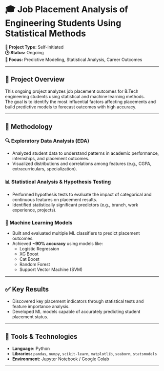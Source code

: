 # 🎓 Job Placement Analysis of Engineering Students Using Statistical Methods

**📌 Project Type:** Self-Initiated  
**🕒 Status:** Ongoing  
**🎯 Focus:** Predictive Modeling, Statistical Analysis, Career Outcomes

---

## 📍 Project Overview

This ongoing project analyzes job placement outcomes for B.Tech engineering students using statistical and machine learning methods.  
The goal is to identify the most influential factors affecting placements and build predictive models to forecast outcomes with high accuracy.

---

## 🧠 Methodology

### 🔍 Exploratory Data Analysis (EDA)
- Analyzed student data to understand patterns in academic performance, internships, and placement outcomes.
- Visualized distributions and correlations among features (e.g., CGPA, extracurriculars, specialization).

### 📊 Statistical Analysis & Hypothesis Testing
- Performed hypothesis tests to evaluate the impact of categorical and continuous features on placement results.
- Identified statistically significant predictors (e.g., branch, work experience, projects).

### 🤖 Machine Learning Models
- Built and evaluated multiple ML classifiers to predict placement outcomes.
- Achieved **~90% accuracy** using models like:
  - Logistic Regression
  - XG Boost
  - Cat Boost
  - Random Forest
  - Support Vector Machine (SVM)

---

## ✅ Key Results

- Discovered key placement indicators through statistical tests and feature importance analysis.
- Developed ML models capable of accurately predicting student placement status.

---

## 🔧 Tools & Technologies

- **Language:** Python  
- **Libraries:** `pandas`, `numpy`, `scikit-learn`, `matplotlib`, `seaborn`, `statsmodels`  
- **Environment:** Jupyter Notebook / Google Colab

---

